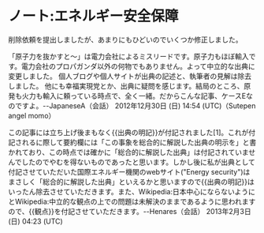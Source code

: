 # ノート:エネルギー安全保障

削除依頼を提出しましたが、あまりにもひどいのでいくつか修正しました。

「原子力を抜かすと～」は電力会社によるミスリードです。原子力もほぼ輸入です。電力会社のプロパガンダ以外の何物でもありません。よって中立的な出典に変更しました。
個人ブログや個人サイトが出典の記述と、執筆者の見解は除去しました。
他にも幸福実現党とか、出典に疑問を感じます。結局のところ、原発も火力も輸入に頼っている時点で、全く一緒。だからこんな記事、ケースEなのですよ。--JapaneseA（会話） 2012年12月30日 (日) 14:54 (UTC)（Sutepen angel momo）

この記事には立ち上げ後まもなく{{出典の明記}}が付記されました[1]。これが付記されるに際して要約欄には「この事象を総合的に解説した出典の明示を」と書かれており、この時点では確かに「総合的に解説した出典」は付記されていませんでしたのでやむを得ないものであったと思います。しかし後に私が出典として付記させていただいた国際エネルギー機関のwebサイト("Energy security")はまさしく「総合的に解説した出典」といえるかと思いますので{{出典の明記}}はいったん除去させていただきます。また、Wikipedia:日本中心にならないようにとWikipedia:中立的な観点の上での問題は未解決のままであるように思われますので、{{観点}}を付記させていただきます。--Henares（会話） 2013年2月3日 (日) 04:23 (UTC)